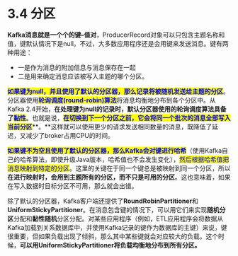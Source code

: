 # 3.4 分区

**Kafka消息就是一个个的键–值对**，ProducerRecord对象可以只包含主题名称和值，键默认情况下是null。不过，大多数应用程序还是会用键来发送消息。键有两种用途：

* 一是作为消息的附加信息与消息保存在一起
* 二是用来确定消息应该被写入主题的哪个分区。

<mark style="color:blue;">**如果键为null，并且使用了默认的分区器，那么记录将被随机发送给主题的分区**</mark>。分区器使用<mark style="color:blue;">**轮询调度(round-robin)算法**</mark>将消息均衡地分布到各个分区中。从Kafka 2.4开始，**在处理键为null的记录时，默认分区器使用的轮询调度算法具备了**<mark style="color:blue;">**黏性**</mark>。也就是说，<mark style="color:blue;">**在切换到下一个分区之前，它会将同一个批次的消息全部写入当前分区**</mark>**。**这样就可以使用更少的请求发送相同数量的消息，既降低了延迟，又减少了broker占用CPU的时间。

<mark style="color:blue;">**如果键不为空且使用了默认的分区器，那么Kafka会对键进行哈希**</mark>（使用Kafka自己的哈希算法，即使升级Java版本，哈希值也不会发生变化），<mark style="color:blue;">然后根据哈希值把消息映射到特定的分区</mark>。这里的关键在于同一个键总是被映射到同一个分区，所以**在进行映射时，会用到主题所有的分区，而不只是可用的分区**。这也意味着，如果在写入数据时目标分区不可用，那么就会出错。

除了默认的分区器，Kafka客户端还提供了**RoundRobinPartitioner**和**UniformStickyPartitioner**。在消息包含键的情况下，可以用它们来实现**随机分区**分配和**黏性随机**分区分配。对某些应用程序（例如，ETL应用程序会将数据从Kafka加载到关系数据库中，并使用Kafka记录的键作为数据库的主键）来说，键很重要，但如果负载出现了倾斜，那么其中某些键就会对应较大的负载。这个时候，**可以用UniformStickyPartitioner将负载均衡地分布到所有分区。**
